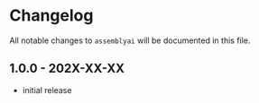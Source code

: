 # Changelog

All notable changes to `assemblyai` will be documented in this file.

## 1.0.0 - 202X-XX-XX

- initial release
